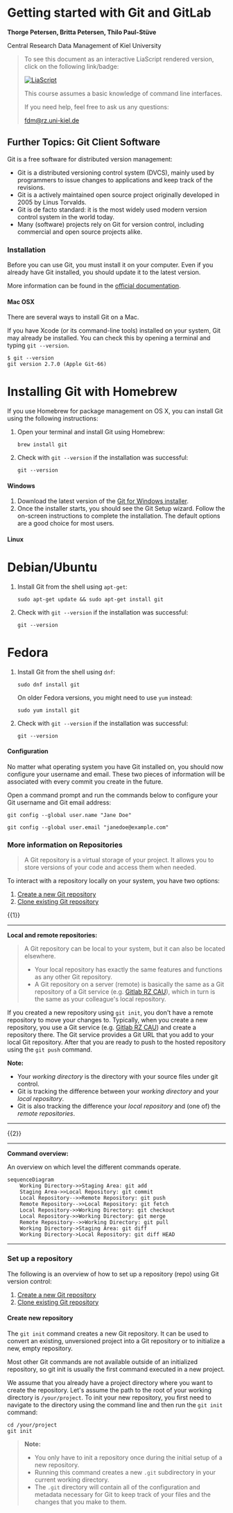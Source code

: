 <!--

author:   Central Research Data Management of Kiel University
email:    fdm@rz.uni-kiel.de
version:  0.0.1
language: en
narrator: UK English Female

icon:     assets/images/cau-norm-en-lilagrey-rgb.png

logo:     https://git-scm.com/images/branching-illustration@2x.png

comment:  Online course for getting started with the version control system Git
          and the open source software development platform GitLab. Further material.

script:   https://cdn.jsdelivr.net/npm/mermaid@9.1.1/dist/mermaid.min.js

@mermaid
<script run-once="true" modify="false">
mermaid.initialize({});

var svg = mermaid.render('io9wuwzxt',`@0`.replace(/\\n/g, "\n"),
function(g) {
    return true;
})

"HTML: " + svg
</script>
@end
-->

# Getting started with Git and GitLab

**Thorge Petersen, Britta Petersen, Thilo Paul-Stüve**

Central Research Data Management of Kiel University

> To see this document as an interactive LiaScript rendered version, click on the
> following link/badge:
>
> [![LiaScript](https://raw.githubusercontent.com/LiaScript/LiaScript/master/badges/course.svg)](https://liascript.github.io/course/?https://cau-git.rz.uni-kiel.de/fdm/schulungen/git-einfuehrung/-/raw/main/course.md)
>
> This course assumes a basic knowledge of command line interfaces.
>
> If you need help, feel free to ask us any questions:
>
> [fdm@rz.uni-kiel.de](mailto:fdm@rz.uni-kiel.de)

## Further Topics: Git Client Software

Git is a free software for distributed version management:

- Git is a distributed versioning control system (DVCS), mainly used by programmers to issue changes to applications and keep track of the revisions.
- Git is a actively maintained open source project originally developed in 2005 by Linus Torvalds.
- Git is de facto standard: it is the most widely used modern version control system in the world today.
- Many (software) projects rely on Git for version control, including commercial and open source projects alike.

### Installation

Before you can use Git, you must install it on your computer. Even if you already
have Git installed, you should update it to the latest version.

More information can be found in the [official documentation](https://git-scm.com/book/en/v2/Getting-Started-Installing-Git).

#### Mac OSX

There are several ways to install Git on a Mac.

If you have Xcode (or its command-line
tools) installed on your system, Git may already be installed. You can check this
by opening a terminal and typing `git --version`.

```console
$ git --version
git version 2.7.0 (Apple Git-66)
```

Installing Git with Homebrew
================

If you use Homebrew for package management on OS X, you can install Git using the
following instructions:

1. Open your terminal and install Git using Homebrew:

    `brew install git`

2. Check with `git --version` if the installation was successful:

    `git --version`

#### Windows

1. Download the latest version of the [Git for Windows installer](https://git-for-windows.github.io/).
2. Once the installer starts, you should see the Git Setup wizard. Follow the on-screen instructions to complete the installation. The default options are a good choice for most users.

#### Linux

Debian/Ubuntu
================

1. Install Git from the shell using `apt-get`:

    `sudo apt-get update && sudo apt-get install git`

2. Check with `git --version` if the installation was successful:

    `git --version`

Fedora
================

1. Install Git from the shell using `dnf`:

    `sudo dnf install git`

    On older Fedora versions, you might need to use `yum` instead:

    `sudo yum install git`

2. Check with `git --version` if the installation was successful:

    `git --version`

#### Configuration

No matter what operating system you have Git installed on, you should now configure
your username and email. These two pieces of information will be associated with
every commit you create in the future.

Open a command prompt and run the commands below to configure your Git username
and Git email address:

```console
git config --global user.name "Jane Doe"
```

```console
git config --global user.email "janedoe@example.com"
```

### More information on Repositories

> A Git repository is a virtual storage of your project. It allows you to store versions of your code and access them when needed.

To interact with a repository locally on your system, you have two options:

1. [Create a new Git repository](#create-new-repository)
2. [Clone existing Git repository](#clone-existing-Git-repository)

{{1}}
********************************************************************************

**Local and remote repositories:**

> A Git repository can be local to your system, but it can also be located elsewhere.
>
> - Your local repository has exactly the same features and functions as any other Git repository.
> - A Git repository on a server (remote) is basically the same as a Git repository of a Git service (e.g. [Gitlab RZ CAU](https://cau-git.rz.uni-kiel.de/)), which in turn is the same as your colleague's local repository.

If you created a new repository using `git init`, you don't have a remote repository
to move your changes to. Typically, when you create a new repository, you use a
Git service (e.g. [Gitlab RZ CAU](https://cau-git.rz.uni-kiel.de/)) and create a repository
there. The Git service provides a Git URL that you add to your local Git repository.
After that you are ready to push to the hosted repository using the `git push` command.

**Note:**

- Your *working directory* is the directory with your source files under git control.
- Git is tracking the difference between your *working directory* and your *local repository*.
- Git is also tracking the difference your *local repository* and (one of) the *remote repositories*.

********************************************************************************

{{2}}
********************************************************************************

**Command overview:**

An overview on which level the different commands operate.

```text @mermaid
sequenceDiagram
    Working Directory->>Staging Area: git add
    Staging Area->>Local Repository: git commit
    Local Repository-->>Remote Repository: git push
    Remote Repository-->>Local Repository: git fetch
    Local Repository->>Working Directory: git checkout
    Local Repository->>Working Directory: git merge
    Remote Repository-->>Working Directory: git pull
    Working Directory->Staging Area: git diff
    Working Directory->Local Repository: git diff HEAD
```

********************************************************************************

### Set up a repository

The following is an overview of how to set up a repository (repo) using Git version
control:

1. [Create a new Git repository](#create-new-repository)
2. [Clone existing Git repository](#clone-existing-Git-repository)

#### Create new repository

The `git init` command creates a new Git repository. It can be used to convert an
existing, unversioned project into a Git repository or to initialize a new, empty
repository.

Most other Git commands are not available outside of an initialized repository,
so git init is usually the first command executed in a new project.

We assume that you already have a project directory where you want to create the
repository. Let's assume the path to the root of your working directory is `/your/project`.
To init your new repository, you first need to navigate to the directory using the
command line and then run the `git init` command:

```console
cd /your/project
git init
```

> **Note:**
>
> - You only have to init a repository once during the initial setup of a new repository.
> - Running this command creates a new `.git` subdirectory in your current working directory.
> - The `.git` directory will contain all of the configuration and metadata necessary for Git to keep track of your files and the changes that you make to them.
